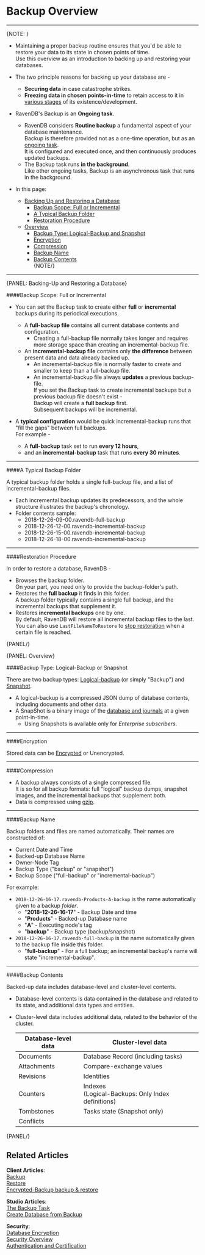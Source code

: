 ﻿# Backup Overview
---

{NOTE: }

* Maintaining a proper backup routine ensures that you'd be able to restore your data to its state in chosen points of time.  
  Use this overview as an introduction to backing up and restoring your databases.  

* The two principle reasons for backing up your database are -  
   * **Securing data** in case catastrophe strikes.  
   * **Freezing data in chosen points-in-time** to retain access to it in [various stages](../../client-api/operations/maintenance/backup/backup#point-in-time-backup) of its existence/development.  

* RavenDB's Backup is an **Ongoing task**.  
   * RavenDB considers **Routine backup** a fundamental aspect of your database maintenance.  
     Backup is therefore provided not as a one-time operation, but as an [ongoing task](../../studio/database/tasks/ongoing-tasks/general-info).  
     It is configured and executed once, and then continuously produces updated backups.  
   * The Backup task runs **in the background**.  
     Like other ongoing tasks, Backup is an asynchronous task that runs in the background.  

* In this page:  
  * [Backing Up and Restoring a Database](../../server/ongoing-tasks/backup-overview#backing-up-and-restoring-a-database)  
     * [Backup Scope: Full or Incremental](../../server/ongoing-tasks/backup-overview#backup-scope-full-or-incremental)  
     * [A Typical Backup Folder](../../server/ongoing-tasks/backup-overview#a-typical-backup-folder)  
     * [Restoration Procedure](../../server/ongoing-tasks/backup-overview#restoration-procedure)  
  * [Overview](../../server/ongoing-tasks/backup-overview#overview)  
      * [Backup Type: Logical-Backup and Snapshot](../../server/ongoing-tasks/backup-overview#backup-type-logical-backup-or-snapshot)  
      * [Encryption](../../server/ongoing-tasks/backup-overview#encryption)  
      * [Compression](../../server/ongoing-tasks/backup-overview#compression)  
      * [Backup Name](../../server/ongoing-tasks/backup-overview#backup-name)  
      * [Backup Contents](../../server/ongoing-tasks/backup-overview#backup-contents)  
{NOTE/}

---

{PANEL: Backing-Up and Restoring a Database}

####Backup Scope: Full or Incremental

* You can set the Backup task to create either **full** or **incremental** backups during its periodical executions.  
   * A **full-backup file** contains **all** current database contents and configuration.  
      * Creating a full-backup file normally takes longer and requires more storage space than creating an incremental-backup file.  
   * An **incremental-backup file** contains only **the difference** between present data and data already backed up.  
      * An incremental-backup file is normally faster to create and smaller to keep than a full-backup file.  
      * An incremental-backup file always **updates** a previous backup-file.  
        If you set the Backup task to create incremental backups but a previous backup file doesn't exist -  
        Backup will create a **full backup** first.  
        Subsequent backups will be incremental.  

* A **typical configuration** would be quick incremental-backup runs that "fill the gaps" between full backups.  
  For example -  
   * A **full-backup** task set to run **every 12 hours**,  
   * and an **incremental-backup** task that runs **every 30 minutes**.  

---

####A Typical Backup Folder

A typical backup folder holds a single full-backup file, and a list of incremental-backup files.  

* Each incremental backup updates its predecessors, and the whole structure illustrates the backup's chronology.  
* Folder contents sample:  
   * 2018-12-26-09-00.ravendb-full-backup
   * 2018-12-26-12-00.ravendb-incremental-backup
   * 2018-12-26-15-00.ravendb-incremental-backup
   * 2018-12-26-18-00.ravendb-incremental-backup

---

####Restoration Procedure

In order to restore a database, RavenDB -  

* Browses the backup folder.  
  On your part, you need only to provide the backup-folder's path.  
* Restores the **full backup** it finds in this folder.  
  A backup folder typically contains a single full backup, and the incremental backups that supplement it.  
* Restores **incremental backups** one by one.  
  By default, RavenDB will restore all incremental backup files to the last.  
  You can also use `LastFileNameToRestore` to [stop restoration](../../client-api/operations/maintenance/backup/restore#optional-settings) when a certain file is reached.  

{PANEL/}

{PANEL: Overview}

####Backup Type: Logical-Backup or Snapshot  

There are two backup types: [Logical-backup](../../client-api/operations/maintenance/backup/backup#logical-backup-or-simply-backup) (or simply "Backup") and [Snapshot](../../client-api/operations/maintenance/backup/backup#snapshot).  

* A logical-backup is a compressed JSON dump of database contents, including documents and other data.  
* A SnapShot is a binary image of the [database and journals](../../server/storage/directory-structure#storage--directory-structure) at a given point-in-time.  
   * Using Snapshots is available only for _Enterprise subscribers_.  

---

####Encryption

Stored data can be [Encrypted](../../client-api/operations/maintenance/backup/encrypted-backup) or Unencrypted.  

---

####Compression

* A backup always consists of a single compressed file.  
  It is so for all backup formats: full "logical" backup dumps, snapshot images, and the incremental backups that supplement both.  
* Data is compressed using [gzip](https://www.gzip.org/).  

---

####Backup Name

Backup folders and files are named automatically. Their names are constructed of:  

* Current Date and Time  
* Backed-up Database Name  
* Owner-Node Tag  
* Backup Type ("backup" or "snapshot")  
* Backup Scope ("full-backup" or "incremental-backup")  

For example:  

* `2018-12-26-16-17.ravendb-Products-A-backup` is the name automatically given to a backup _folder_.  
    * "**2018-12-26-16-17**" - Backup Date and time  
    * "**Products**" - Backed-up Database name  
    * "**A**" - Executing node's tag
    * "**backup**" - Backup type (backup/snapshot)  
* `2018-12-26-16-17.ravendb-full-backup` is the name automatically given to the backup file inside this folder.  
    * "**full-backup**" - For a full backup; an incremental backup's name will state "incremental-backup".  

---

####Backup Contents

Backed-up data includes database-level and cluster-level contents.  

* Database-level contents is data contained in the database and related to its state, and additional data types and entities.  
* Cluster-level data includes additional data, related to the behavior of the cluster.  

  | Database-level data | Cluster-level data|
  | ----|---- |
  | Documents | Database Record (including tasks) |
  | Attachments | Compare-exchange values |
  | Revisions | Identities |
  | Counters | Indexes <BR> (Logical-Backups: Only Index definitions) |
  | Tombstones | Tasks state (Snapshot only) |
  | Conflicts |

{PANEL/}

## Related Articles  
**Client Articles**:  
[Backup](../../client-api/operations/maintenance/backup/backup)  
[Restore](../../client-api/operations/maintenance/backup/restore)  
[Encrypted-Backup backup & restore](../../client-api/operations/maintenance/backup/encrypted-backup)  

**Studio Articles**:  
[The Backup Task](../../studio/database/tasks/ongoing-tasks/backup-task)  
[Create Database from Backup](../../studio/server/databases/create-new-database/from-backup)  

**Security**:  
[Database Encryption](../../server/security/encryption/database-encryption)  
[Security Overview](../../server/security/overview)  
[Authentication and Certification](../../server/security/authentication/certificate-configuration)  
